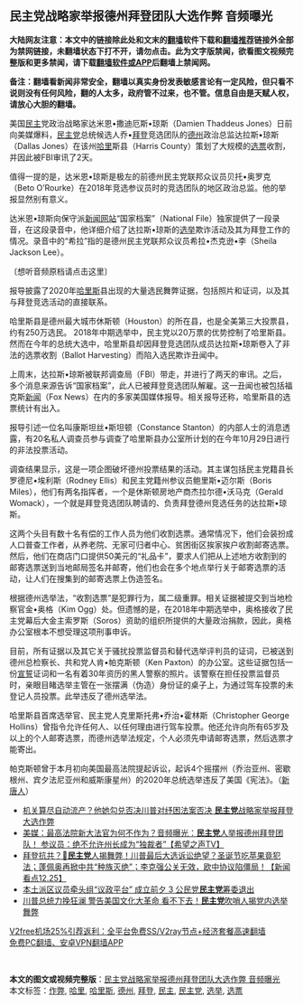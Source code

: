  <h2>民主党战略家举报德州拜登团队大选作弊 音频曝光</h2> <p class="notice"><b>大陆网友注意：本文中的链接除此处和文末的<a href="https://github.com/bannedbook/fanqiang" >翻墙</a>软件下载和<a href="https://github.com/killgcd/justmysocks/blob/master/README.md">翻墙推荐</a>链接外全部为禁网链接，未翻墙状态下打不开，请勿点击。此为文字版禁闻，欲看图文视频完整版和更多禁闻，请下载<a href="https://github.com/bannedbook/fanqiang">翻墙软件或APP</a>后翻墙上禁闻网。</p><p>备注：翻墙看新闻非常安全，翻墙以真实身份发表敏感言论有一定风险，但只看不说则没有任何风险，翻的人太多，政府管不过来，也不管。信息自由是天赋人权，请放心大胆的翻墙。</b></p>  <div class="entry"> <p>                                          </p> <p>美国<a href="https://www.bannedbook.org/bnews/tag/%e6%b0%91%e4%b8%bb/" class="st_tag internal_tag" rel="tag" title="标签 民主 下的日志">民主</a>党政治战略家达米恩•撒迪厄斯•琼斯（Damien Thaddeus Jones）日前向美媒爆料，<a href="https://www.bannedbook.org/bnews/tag/%e6%b0%91%e4%b8%bb%e5%85%9a/" class="st_tag internal_tag" rel="tag" title="标签 民主党 下的日志">民主党</a>总统候选人乔•<a href="https://www.bannedbook.org/bnews/tag/%e6%8b%9c%e7%99%bb/" class="st_tag internal_tag" rel="tag" title="标签 拜登 下的日志">拜登</a>竞选团队的<a href="https://www.bannedbook.org/bnews/tag/%e5%be%b7%e5%b7%9e/" class="st_tag internal_tag" rel="tag" title="标签 德州 下的日志">德州</a>政治总监达拉斯•琼斯（Dallas Jones）在该州<a href="https://www.bannedbook.org/bnews/tag/%E5%93%88%E9%87%8C/" class="st_tag internal_tag" rel="tag" title="标签 哈里 下的日志">哈里</a>斯县（Harris County）策划了大规模的<a href="https://www.bannedbook.org/bnews/tag/%E9%80%89%E7%A5%A8/" class="st_tag internal_tag" rel="tag" title="标签 选票 下的日志">选票</a>收割，并因此被FBI审讯了2天。</p> <p>值得一提的是，达米恩•琼斯是极左的前德州民主党联邦众议员贝托•奥罗克（Beto O’Rourke）在2018年竞选参议员时的竞选团队的地区政治总监。他的举报显然别有意义。</p> <p>达米恩•琼斯向保守派<span class='wp_keywordlink_affiliate'><a href="https://www.bannedbook.org/" title="新闻网站">新闻网站</a></span>“国家档案”（National File）独家提供了一段录音，在这段录音中，他详细介绍了达拉斯•琼斯的<a href="https://www.bannedbook.org/bnews/tag/%e9%80%89%e4%b8%be/" class="st_tag internal_tag" rel="tag" title="标签 选举 下的日志">选举</a>欺诈活动及其为拜登工作的情况。录音中的“希拉”指的是德州民主党联邦众议员希拉•杰克逊•李（Sheila Jackson Lee）。</p>  <p>〔想听音频原档请点击这里〕</p> <p>报导披露了2020年<a href="https://www.bannedbook.org/bnews/tag/%E5%93%88%E9%87%8C%E6%96%AF/" class="st_tag internal_tag" rel="tag" title="标签 哈里斯 下的日志">哈里斯</a>县出现的大量选民舞弊证据，包括照片和证词，以及其与拜登竞选活动的直接联系。</p> <p>哈里斯县是德州最大城市休斯顿（Houston）的所在县，也是全美第三大投票县，约有250万选民。 2018年中期选举中，民主党以20万票的优势控制了哈里斯县。然而在今年的总统大选中，哈里斯县却因拜登竞选团队成员达拉斯•琼斯卷入了非法的选票收割（Ballot Harvesting）而陷入选民欺诈丑闻中。</p> <p>上周末，达拉斯•琼斯被联邦调查局（FBI）带走，并进行了两天的审讯。之后，多个消息来源告诉“国家档案”，此人已被拜登竞选团队解雇。这一丑闻也被包括福克斯<span class='wp_keywordlink_affiliate'><a href="https://www.bannedbook.org/" title="新闻">新闻</a></span>（Fox News）在内的多家美国媒体报导。相关报导还称，哈里斯县的选票统计有出入。</p>  <p>报导引述一位名叫康斯坦丝•斯坦顿（Constance Stanton）的内部人士的消息透露，有20名私人调查员参与调查了哈里斯县办公室所计划的在今年10月29日进行的非法投票活动。</p> <p>调查结果显示，这是一项企图破坏德州投票结果的活动。其主谋包括民主党籍县长罗德尼•埃利斯（Rodney Ellis）和民主党籍州参议员鲍里斯•迈尔斯（Boris Miles），他们有两名指挥者，一个是休斯顿房地产商杰拉尔德•沃马克（Gerald Womack），一个就是拜登竞选团队聘请的、负责拜登德州竞选任务的达拉斯•琼斯。</p> <p>这两个头目有数十名有偿的工作人员为他们收割选票。通常情况下，他们会装扮成人口普查工作者，从养老院、无家可归者中心、贫困街区挨家挨户收割邮寄选票。然后，他们在商店门口提供50美元的“礼品卡”，要求人们把从上述地方收割到的邮寄选票送​​到当地邮局签名并邮寄，他们也会在多个地点举行关于邮寄选票的活动，让人们在搜集到的邮寄选票上伪造签名。</p> <p>根据德州选举法，“收割选票”是犯罪行为，属二级重罪。相关证据被提交到当地检察官金•奥格（Kim Ogg）处。但遗憾的是，在2018年中期选举中，奥格接收了民主党幕后大金主索罗斯（Soros）资助的组织所提供的大量政治捐款，因此，奥格办公室根本不想受理这项刑事申诉。</p>  <p>目前，所有证据以及其它关于骚扰投票监督员和替代选举评判员的证词，已被送到德州总检察长、共和党人肯•帕克斯顿（Ken Paxton）的办公室。这些证据包括一份<span class='wp_keywordlink'><a href="https://www.bannedbook.org/forum5/topic17.html" title="宣誓与预言" target="_blank">宣誓</a></span>证词和一名有着30年资历的黑人警察的照片。该警察在担任投票监督员时，亲眼目睹选举主管在一张摆满（伪造）身份证的桌子上，为通过驾车投票的未登记人员投票。此举违反了德州选举法。</p> <p>哈里斯县首席选举官、民主党人克里斯托弗•乔治•霍林斯（Christopher George Hollins）曾指令允许任何人、以任何理由进行驾车投票。他还允许向所有65岁及以上的个人邮寄选票，而德州选举法规定，个人必须先申请邮寄选票，然后选票才能寄出。</p> <p>帕克斯顿曾于本月初向美国最高法院提起诉讼，起诉4个摇摆州（乔治亚州、密歇根州、宾夕法尼亚州和威斯康星州）的2020年总统选举违反了美国《宪法》。（<span class='wp_keywordlink_affiliate'><a href="https://www.ntdtv.com/" title="新唐人">新唐人</a></span>）</p> <ul class='op-related-articles' title='相关阅读'> <li><a href='https://www.bannedbook.org/bnews/topimagenews/20201227/1455607.html' target='_blank'>机关算尽自动流产？他她勾兑否决川普对纾困法案否决 <b>民主党</b>战略家举报拜登大选作弊</a></li> <li><a href='https://www.bannedbook.org/bnews/cbnews/20201226/1455495.html' target='_blank'>美媒：最高法院新大法官为何不作为？音频曝光：<b>民主党</b>人举报德州拜登团队！ 参议员：绝不允许州长成为“独裁者”【希望之声TV】</a></li> <li><a href='https://www.bannedbook.org/bnews/bannedvideo/20201226/1455206.html' target='_blank'>拜登抗共？🤔<b>民主党</b>人揭舞弊！川普最后大选诉讼绝望？圣诞节吃苹果竟犯法；蓬佩奥再掀中共“种族灭绝”；李克强公关无效，欧中协议陷僵局！【新闻看点12.25】</a></li> <li><a href='https://www.bannedbook.org/bnews/comments/20201225/1454931.html' target='_blank'>本土派区议员牵头组“议政平台” 成立前夕 3 公民党<b>民主党</b>筹委退出</a></li> <li><a href='https://www.bannedbook.org/bnews/topimagenews/20201225/1454916.html' target='_blank'>川普总统力挽狂澜 警告美国文化大革命 看不下去！<b>民主党</b>吹哨人揭党内选举舞弊</a></li> </ul> <p class="texttj"> <a href="https://github.com/bannedbook/fanqiang/wiki/V2ray%E6%9C%BA%E5%9C%BA" target="_blank">V2free机场25%引荐返利：全平台免费SS/V2ray节点+经济套餐高速翻墙</a><br/> <a href="https://github.com/bannedbook/fanqiang/wiki/%E7%A6%81%E9%97%BB%E7%BD%91%E5%AE%89%E5%8D%93%E7%BF%BB%E5%A2%99%E6%96%B0%E9%97%BBAPP" target="_blank">免费PC翻墙、安卓VPN翻墙APP</a></p><p>&nbsp;</p> <a name='sharetosocial'></a>       <div><b>本文的图文或视频完整版</b>：<a href='https://www.bannedbook.org/bnews/comments/20201227/1455614.html'>民主党战略家举报德州拜登团队大选作弊 音频曝光</a></div>  </div><!--END ENTRY--> <div class="postfooter"> <div>本文标签：<a href="https://www.bannedbook.org/bnews/tag/%e4%bd%9c%e5%bc%8a/" rel="tag">作弊</a>, <a href="https://www.bannedbook.org/bnews/tag/%E5%93%88%E9%87%8C/" rel="tag">哈里</a>, <a href="https://www.bannedbook.org/bnews/tag/%E5%93%88%E9%87%8C%E6%96%AF/" rel="tag">哈里斯</a>, <a href="https://www.bannedbook.org/bnews/tag/%e5%be%b7%e5%b7%9e/" rel="tag">德州</a>, <a href="https://www.bannedbook.org/bnews/tag/%e6%8b%9c%e7%99%bb/" rel="tag">拜登</a>, <a href="https://www.bannedbook.org/bnews/tag/%e6%b0%91%e4%b8%bb/" rel="tag">民主</a>, <a href="https://www.bannedbook.org/bnews/tag/%e6%b0%91%e4%b8%bb%e5%85%9a/" rel="tag">民主党</a>, <a href="https://www.bannedbook.org/bnews/tag/%e9%80%89%e4%b8%be/" rel="tag">选举</a>, <a href="https://www.bannedbook.org/bnews/tag/%E9%80%89%E7%A5%A8/" rel="tag">选票</a></div>  </div><!--END POSTFOOTER--> 